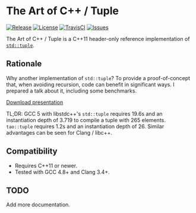 # The Art of C++ / Tuple

[![Release](https://img.shields.io/github/release/taocpp/tuple.svg)](https://github.com/taocpp/tuple/releases/latest)
[![License](https://img.shields.io/github/license/taocpp/tuple.svg)](#license)
[![TravisCI](https://travis-ci.org/taocpp/tuple.svg)](https://travis-ci.org/taocpp/tuple)
[![Issues](https://img.shields.io/github/issues/taocpp/tuple.svg)](https://github.com/taocpp/tuple/issues)

The Art of C++ / Tuple is a C++11 header-only reference implementation of [`std::tuple`](http://en.cppreference.com/w/cpp/utility/tuple).

## Rationale

Why another implementation of `std::tuple`? To provide a proof-of-concept that, when avoiding recursion, code can benefit in significant ways. I prepared a talk about it, including some benchmarks.

[Download presentation](https://github.com/taocpp/tuple/blob/master/Variadic%20Templates.pdf)

TL;DR: GCC 5 with libstdc++'s `std::tuple` requires 19.6s and an instantiation depth of 3.719 to compile a tuple with 265 elements. `tao::tuple` requires 1.2s and an instantiation depth of 26. Similar advantages can be seen for Clang / libc++.

## Compatibility

* Requires C++11 or newer.
* Tested with GCC 4.8+ and Clang 3.4+.

## TODO

Add more documentation.
